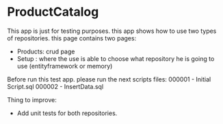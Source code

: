 # ProductCatalog
This app is just for testing purposes. this app shows how to use two types of repositories.
this page contains two pages:
- Products: crud page
- Setup : where the use is able to choose what repository he is going to use (entityframework or memory)

Before run this test app. please run the next scripts files:
000001 - Initial Script.sql
000002 - InsertData.sql

Thing to improve:
- Add unit tests for both repositories.


